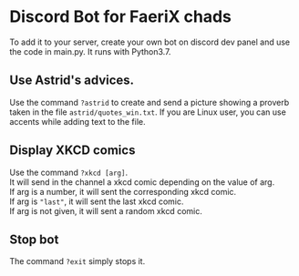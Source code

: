 # Discord Bot for FaeriX chads
To add it to your server, create your own bot on discord dev panel and use the code in main.py.
It runs with Python3.7. 

## Use Astrid's advices.
Use the command 
```?astrid```
to create and send a picture showing a proverb taken in the file ```astrid/quotes_win.txt```. If you are Linux user, you can use accents while adding text to the file. 

## Display XKCD comics
Use the command 
```?xkcd [arg]```.  
It will send in the channel a xkcd comic depending on the value of arg.  
If arg is a number, it will sent the corresponding xkcd comic.  
If arg is ```"last"```, it will sent the last xkcd comic.  
If arg is not given, it will sent a random xkcd comic.  

## Stop bot
The command
```?exit``` simply stops it.
